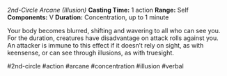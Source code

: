 *2nd-Circle Arcane (Illusion)*
**Casting Time:** 1 action
**Range:** Self
**Components:** V
**Duration:** Concentration, up to 1 minute

Your body becomes blurred, shifting and wavering to all who can see you. For the duration, creatures have disadvantage on attack rolls against you. An attacker is immune to this effect if it doesn’t rely on sight, as with keensense, or can see through illusions, as with truesight.

#2nd-circle #action #arcane #concentration #illusion #verbal
